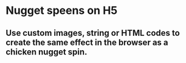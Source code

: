 # Nugget speens on H5
##  Use custom images, string or HTML codes to create the same effect in the browser as a chicken nugget spin.
